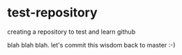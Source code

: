 # test-repository
creating a repository to test and learn github

blah blah blah.  let's commit this wisdom back to master :-)

